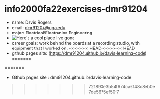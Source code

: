 # info2000fa22exercises-dmr91204
- name: Davis Rogers
- email: dmr91204@uga.edu
- major: Electrical/Electronics Engineering
- ![Here's a cool place I've gone](https://mlwd5nbv8uri.i.optimole.com/M6hy5ug-vqSyDSmK/w:451/h:253/q:mauto/https://www.pikes-peak.com/wp-content/uploads/Pikes-Peak-roads-on-curve.jpg)
- career goals: work behind the boards at a recording studio, with equipment that I worked on.
<<<<<<< HEAD
<<<<<<< HEAD
- github pages site: (https://dmr91204.github.io/davis-learning-code)
=======

=======
- Github pages site :  dmr91204.github.io/davis-learning-code
>>>>>>> 721893e3b54f674ca6148c8eb0e7de5675ef50f7
